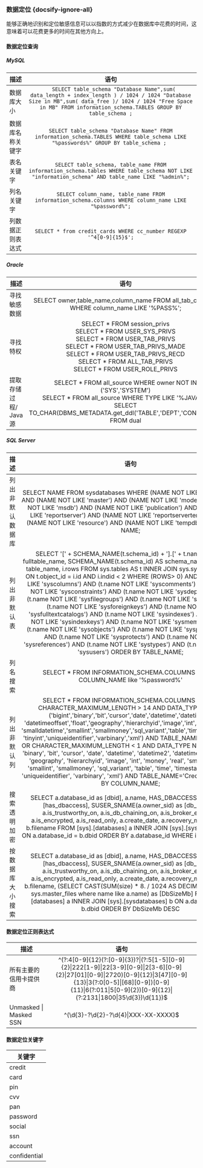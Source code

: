 ### 数据定位 {docsify-ignore-all}

能够正确地识别和定位敏感信息可以以指数的方式减少在数据库中花费的时间，这意味着可以花费更多的时间在其他方向上。

#### 数据定位查询

##### MySQL



| 描述   |      语句     |  
|----------|:-------------:|
| 数据库大小  |    `  SELECT table_schema "Database Name",sum( data_length + index_length ) / 1024 / 1024 "Database Size in MB",sum( data_free )/ 1024 / 1024 "Free Space in MB" FROM information_schema.TABLES GROUP BY table_schema ;` |  
| 数据库名称关键字  |      `SELECT table_schema "Database Name" FROM information_schema.TABLES WHERE table_schema LIKE "%passwords%" GROUP BY table_schema ; `    |  
| 表名关键字   |      `SELECT table_schema, table_name FROM information_schema.tables WHERE table_schema NOT LIKE "information_schema" AND table_name LIKE "%admin%";`  |  
| 列名关键字  |     `SELECT column_name, table_name FROM information_schema.columns WHERE column_name LIKE "%password%";`|  
| 列数据正则表达式  |      	`SELECT * from credit_cards WHERE cc_number REGEXP '^4[0-9]{15}$';`    |  





##### Oracle

| 描述   |      语句     |  
|----------|:-------------:|
| 寻找敏感数据 |      SELECT owner,table\_name,column\_name FROM all\_tab\_columns WHERE column\_name LIKE '%PASS%';     |  
| 寻找特权  |      SELECT \* FROM session\_privs<br /> SELECT \* FROM USER\_SYS\_PRIVS <br /> SELECT \* FROM USER\_TAB\_PRIVS<br />SELECT \* FROM USER\_TAB\_PRIVS_MADE<br />SELECT \* FROM USER\_TAB\_PRIVS\_RECD<br />SELECT \* FROM ALL\_TAB\_PRIVS<br />SELECT \* FROM USER\_ROLE\_PRIVS     |  
| 提取存储过程/ Java源  |      SELECT \* FROM all\_source WHERE owner NOT IN ('SYS','SYSTEM') <br />SELECT \* FROM all\_source WHERE TYPE LIKE '%JAVA %' <br />SELECT TO\_CHAR(DBMS\_METADATA.get_ddl('TABLE','DEPT','CONSUELA')) FROM dual     |  






##### SQL Server

| 描述   |      语句     |  
|----------|:-------------:|
| 列出非默认数据库   |      SELECT NAME FROM sysdatabases WHERE (NAME NOT LIKE 'distribution') AND (NAME NOT LIKE 'master') AND (NAME NOT LIKE 'model') AND (NAME NOT LIKE 'msdb') AND (NAME NOT LIKE 'publication') AND (NAME NOT LIKE 'reportserver') AND (NAME NOT LIKE 'reportservertempdb') AND (NAME NOT LIKE 'resource') AND (NAME NOT LIKE 'tempdb') ORDER BY NAME;     |  
| 列出非默认表	   |      SELECT '[' + SCHEMA\_NAME(t.schema\_id) + '].[' + t.name + ']' AS fulltable\_name, SCHEMA\_NAME(t.schema\_id) AS schema\_name, t.name AS table\_name, i.rows FROM sys.tables AS t INNER JOIN sys.sysindexes AS i ON t.object\_id = i.id AND i.indid < 2 WHERE (ROWS> 0) AND (t.name NOT LIKE 'syscolumns') AND (t.name NOT LIKE 'syscomments') AND (t.name NOT LIKE 'sysconstraints') AND (t.name NOT LIKE 'sysdepends') AND (t.name NOT LIKE 'sysfilegroups') AND (t.name NOT LIKE 'sysfiles') AND (t.name NOT LIKE 'sysforeignkeys') AND (t.name NOT LIKE 'sysfulltextcatalogs') AND (t.name NOT LIKE 'sysindexes') AND (t.name NOT LIKE 'sysindexkeys') AND (t.name NOT LIKE 'sysmembers') AND (t.name NOT LIKE 'sysobjects') AND (t.name NOT LIKE 'syspermissions') AND (t.name NOT LIKE 'sysprotects') AND (t.name NOT LIKE 'sysreferences') AND (t.name NOT LIKE 'systypes') AND (t.name NOT LIKE 'sysusers') ORDER BY TABLE_NAME;|  
| 列名搜索  |      SELECT \* FROM INFORMATION\_SCHEMA.COLUMNS WHERE COLUMN\_NAME like '%password%'     |  
| 列出非默认列  |      SELECT * FROM INFORMATION\_SCHEMA.COLUMNS WHERE CHARACTER\_MAXIMUM\_LENGTH > 14 AND DATA\_TYPE NOT IN ('bigint','binary','bit','cursor','date','datetime','datetime2', 'datetimeoffset','float','geography','hierarchyid','image','int','money','real', 'smalldatetime','smallint','smallmoney','sql\_variant','table','time','timestamp', 'tinyint','uniqueidentifier','varbinary','xml') AND TABLE\_NAME='CreditCard' OR CHARACTER\_MAXIMUM\_LENGTH < 1 AND DATA\_TYPE NOT IN ( 'bigint', 'binary', 'bit', 'cursor', 'date', 'datetime', 'datetime2', 'datetimeoffset', 'float', 'geography', 'hierarchyid', 'image', 'int', 'money', 'real', 'smalldatetime', 'smallint', 'smallmoney', 'sql\_variant', 'table', 'time', 'timestamp', 'tinyint', 'uniqueidentifier', 'varbinary', 'xml') AND TABLE\_NAME='CreditCard' ORDER BY COLUMN_NAME;     |  
| 搜索透明加密   |      SELECT a.database\_id as [dbid], a.name, HAS\_DBACCESS(a.name) as [has\_dbaccess], SUSER\_SNAME(a.owner\_sid) as [db\_owner], a.is\_trustworthy\_on, a.is\_db\_chaining\_on, a.is\_broker\_enabled, a.is\_encrypted, a.is\_read\_only, a.create\_date, a.recovery\_model\_desc, b.filename FROM [sys].[databases] a INNER JOIN [sys].[sysdatabases] b ON a.database\_id = b.dbid ORDER BY a.database\_id WHERE is\_encrypted=1     | 
| 按数据库大小搜索   |      SELECT a.database\_id as [dbid], a.name, HAS\_DBACCESS(a.name) as [has\_dbaccess], SUSER\_SNAME(a.owner\_sid) as [db\_owner], a.is\_trustworthy\_on, a.is\_db\_chaining\_on, a.is\_broker\_enabled, a.is\_encrypted, a.is\_read\_only, a.create\_date, a.recovery\_model\_desc, b.filename, (SELECT CAST(SUM(size) * 8. / 1024 AS DECIMAL(8,2)) from sys.master\_files where name like a.name) as [DbSizeMb] FROM [sys].[databases] a INNER JOIN [sys].[sysdatabases] b ON a.database\_id = b.dbid ORDER BY DbSizeMb DESC     |  








####  数据定位正则表达式 

| 描述   |      语句     |  
|----------|:-------------:|
| 所有主要的信用卡提供商  |      ^(?:4[0-9]{12}(?:[0-9]{3})?&#124;(?:5[1-5][0-9]{2}&#124;222[1-9]&#124;22[3-9][0-9]&#124;2[3-6][0-9]{2}&#124;27[01][0-9]&#124;2720)[0-9]{12}&#124;3[47][0-9]{13}&#124;3(?:0[0-5]&#124;[68][0-9])[0-9]{11}&#124;6(?:011&#124;5[0-9]{2})[0-9]{12}&#124;(?:2131&#124;1800&#124;35\d{3})\d{11})$     |  
| Unmasked &#124; Masked SSN   |      ^(\d{3}-?\d{2}-?\d{4}&#124;XXX-XX-XXXX)$    | 


####  数据定位关键字

|  关键字  |
|----------|
|  credit  |
|  card  |
|  pin  |
|  cvv  |
|  pan  |
|  password  |
|  social  |
|  ssn  |
|  account  |
|  confidential  |














